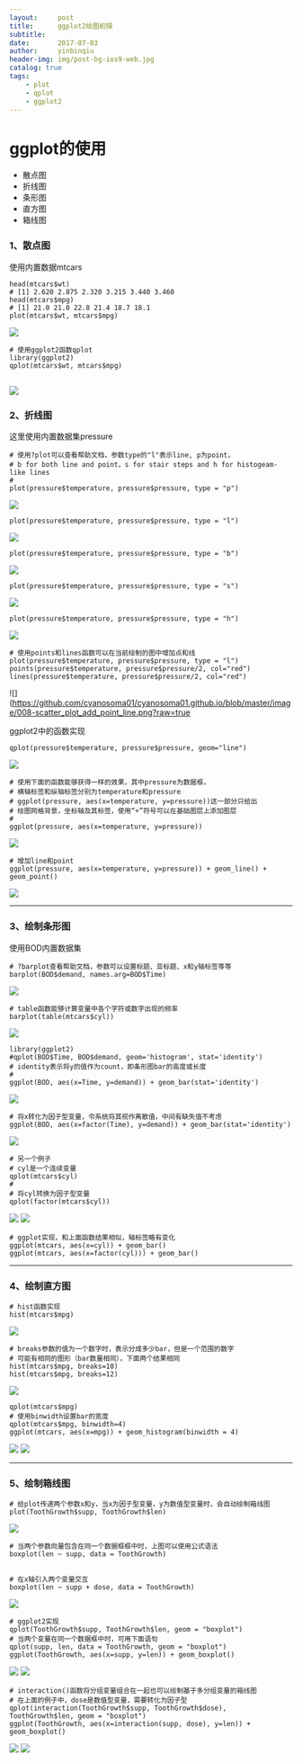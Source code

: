 ```yaml
---
layout:     post
title:      ggplot2绘图初探
subtitle:   
date:       2017-07-03
author:     yinbinqiu
header-img: img/post-bg-ios9-web.jpg
catalog: true
tags:
    - plot
    - qplot
    - ggplot2
---
```


# ggplot的使用
- 散点图
- 折线图
- 条形图
- 直方图
- 箱线图

### 1、散点图
使用内置数据mtcars
```
head(mtcars$wt)
# [1] 2.620 2.875 2.320 3.215 3.440 3.460
head(mtcars$mpg)
# [1] 21.0 21.0 22.8 21.4 18.7 18.1
plot(mtcars$wt, mtcars$mpg)
```
![](https://github.com/cyanosoma01/cyanosoma01.github.io/blob/master/image/001-scatter_chart.png?raw=true)
```
# 使用ggplot2函数qplot
library(ggplot2)
qplot(mtcars$wt, mtcars$mpg)
```
![](https://github.com/cyanosoma01/cyanosoma01.github.io/blob/master/image/002-scatter_plot_ggplot2.png?raw=true)
---
### 2、折线图
这里使用内置数据集pressure

```
# 使用?plot可以查看帮助文档，参数type的"l"表示line, p为point，
# b for both line and point，s for stair steps and h for histogeam-like lines
# 
plot(pressure$temperature, pressure$pressure, type = "p")
```
![](https://github.com/cyanosoma01/cyanosoma01.github.io/blob/master/image/003-scatter_point.png?raw=true)
```
plot(pressure$temperature, pressure$pressure, type = "l")
```
![](https://github.com/cyanosoma01/cyanosoma01.github.io/blob/master/image/004-scatter_line.png?raw=true)
```
plot(pressure$temperature, pressure$pressure, type = "b")
```
![](https://github.com/cyanosoma01/cyanosoma01.github.io/blob/master/image/005-scatter_point_line.png?raw=true)
```
plot(pressure$temperature, pressure$pressure, type = "s")
```
![](https://github.com/cyanosoma01/cyanosoma01.github.io/blob/master/image/006-scatter_stair.png?raw=true)
```
plot(pressure$temperature, pressure$pressure, type = "h")
```
![](https://github.com/cyanosoma01/cyanosoma01.github.io/blob/master/image/007-scatter_histogeam_like_line.pnghttps://github.com/cyanosoma01/cyanosoma01.github.io/blob/master/image/005-scatter_point_line.png?raw=true)

```
# 使用points和lines函数可以在当前绘制的图中增加点和线
plot(pressure$temperature, pressure$pressure, type = "l")
points(pressure$temperature, pressure$pressure/2, col="red")
lines(pressure$temperature, pressure$pressure/2, col="red")
```
![](https://github.com/cyanosoma01/cyanosoma01.github.io/blob/master/image/008-scatter_plot_add_point_line.png?raw=true

ggplot2中的函数实现
```
qplot(pressure$temperature, pressure$pressure, geom="line")
```
![](https://github.com/cyanosoma01/cyanosoma01.github.io/blob/master/image/009-scatter_qplot_line.png?raw=true)
```
# 使用下面的函数能够获得一样的效果，其中pressure为数据框，
# 横轴标签和纵轴标签分别为temperature和pressure
# ggplot(pressure, aes(x=temperature, y=pressure))这一部分只给出
# 绘图网格背景，坐标轴及其标签，使用“+”符号可以在基础图层上添加图层
# 
ggplot(pressure, aes(x=temperature, y=pressure))
```
![](https://github.com/cyanosoma01/cyanosoma01.github.io/blob/master/image/ggplot_background.png?raw=true)
```
# 增加line和point
ggplot(pressure, aes(x=temperature, y=pressure)) + geom_line() + geom_point()
```
![](https://github.com/cyanosoma01/cyanosoma01.github.io/blob/master/image/010-scatter_qplot_line_point.png?raw=true)

---
### 3、绘制条形图
使用BOD内置数据集
```
# ?barplot查看帮助文档，参数可以设置标题、亚标题、x和y轴标签等等
barplot(BOD$demand, names.arg=BOD$Time)
```
![](https://github.com/cyanosoma01/cyanosoma01.github.io/blob/master/image/011-barplot01.png?raw=true)


```
# table函数能够计算变量中各个字符或数字出现的频率
barplot(table(mtcars$cyl))
```
![](https://github.com/cyanosoma01/cyanosoma01.github.io/blob/master/image/012-barplot_table.png?raw=true)



```
library(ggplot2)
#qplot(BOD$Time, BOD$demand, geom='histogram', stat='identity')
# identity表示将y的值作为count，即条形图bar的高度或长度
#
ggplot(BOD, aes(x=Time, y=demand)) + geom_bar(stat='identity')
```
![](https://github.com/cyanosoma01/cyanosoma01.github.io/blob/master/image/013-barplot-ggplot-init.png?raw=true)


```
# 将x转化为因子型变量，令系统将其视作离散值，中间有缺失值不考虑
ggplot(BOD, aes(x=factor(Time), y=demand)) + geom_bar(stat='identity')
```
![](https://github.com/cyanosoma01/cyanosoma01.github.io/blob/master/image/015-barplot_x_2_factor.png?raw=true)


```
# 另一个例子
# cyl是一个连续变量
qplot(mtcars$cyl)
#
# 将cyl转换为因子型变量 
qplot(factor(mtcars$cyl))
```
![](https://github.com/cyanosoma01/cyanosoma01.github.io/blob/master/image/016-qplot_mtcars_cyl.png) 
![](https://github.com/cyanosoma01/cyanosoma01.github.io/blob/master/image/017-barplot_fator_mtcars%24cyl.png?raw=true)

```
# ggplot实现，和上面函数结果相似，轴标签略有变化
ggplot(mtcars, aes(x=cyl)) + geom_bar()
ggplot(mtcars, aes(x=factor(cyl))) + geom_bar()
```



---

### 4、绘制直方图
```
# hist函数实现
hist(mtcars$mpg)
```
![](https://github.com/cyanosoma01/cyanosoma01.github.io/blob/master/image/018-histogram_hist.png?raw=true)


```
# breaks参数的值为一个数字时，表示分成多少bar，但是一个范围的数字
# 可能有相同的图形（bar数量相同），下面两个结果相同
hist(mtcars$mpg, breaks=10)
hist(mtcars$mpg, breaks=12)
```
![](https://github.com/cyanosoma01/cyanosoma01.github.io/blob/master/image/histogram_hist_breaks.png?raw=true)



```
qplot(mtcars$mpg)
# 使用binwidth设置bar的宽度
qplot(mtcars$mpg, binwidth=4)
ggplot(mtcars, aes(x=mpg)) + geom_histogram(binwidth = 4)
```
![](https://github.com/cyanosoma01/cyanosoma01.github.io/blob/master/image/019-histogram_qplot_init.png?raw=true)
![](https://github.com/cyanosoma01/cyanosoma01.github.io/blob/master/image/020-histogram_binwidth_ggplot.png?raw=true)

---

### 5、绘制箱线图

```
# 给plot传递两个参数x和y，当x为因子型变量，y为数值型变量时，会自动绘制箱线图
plot(ToothGrowth$supp, ToothGrowth$len)
```
![](https://github.com/cyanosoma01/cyanosoma01.github.io/blob/master/image/021-boxplot_init.png?raw=true)

```
# 当两个参数向量包含在同一个数据框框中时，上图可以使用公式语法
boxplot(len ~ supp, data = ToothGrowth)
```
![]()




```
# 在x轴引入两个变量交互
boxplot(len ~ supp + dose, data = ToothGrowth)
```
![](https://github.com/cyanosoma01/cyanosoma01.github.io/blob/master/image/022-boxplot_add_dose.png?raw=true)


```
# ggplot2实现
qplot(ToothGrowth$supp, ToothGrowth$len, geom = "boxplot")
# 当两个变量在同一个数据框中时，可用下面语句
qplot(supp, len, data = ToothGrowth, geom = "boxplot")
ggplot(ToothGrowth, aes(x=supp, y=len)) + geom_boxplot()
```
![](https://github.com/cyanosoma01/cyanosoma01.github.io/blob/master/image/023-qplot_boxplot.png?raw=true)
![](https://github.com/cyanosoma01/cyanosoma01.github.io/blob/master/image/024-ggplot_boxplot.png?raw=true)


```
# interaction()函数将分组变量组合在一起也可以绘制基于多分组变量的箱线图
# 在上面的例子中，dose是数值型变量，需要转化为因子型
qplot(interaction(ToothGrowth$supp, ToothGrowth$dose), ToothGrowth$len, geom = "boxplot")
ggplot(ToothGrowth, aes(x=interaction(supp, dose), y=len)) + geom_boxplot()
```
![](https://github.com/cyanosoma01/cyanosoma01.github.io/blob/master/image/025-qplot_boxplot_add_dose_interaction.png?raw=true)
![](https://github.com/cyanosoma01/cyanosoma01.github.io/blob/master/image/026-ggplot_boxplot_add_dose_interaction.png?raw=true)



